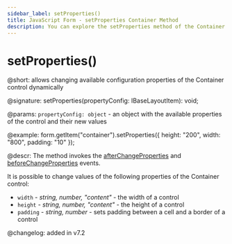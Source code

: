 ```yaml
---
sidebar_label: setProperties()
title: JavaScript Form - setProperties Container Method 
description: You can explore the setProperties method of the Container control of Form in the documentation of the DHTMLX JavaScript UI library. Browse developer guides and API reference, try out code examples and live demos, and download a free 30-day evaluation version of DHTMLX Suite 7.
---
```


# setProperties()

@short: allows changing available configuration properties of the Container control dynamically

@signature: setProperties(propertyConfig: IBaseLayoutItem): void;

@params:
`propertyConfig: object` - an object with the available properties of the control and their new values

@example:
form.getItem("container").setProperties({
    height: "200",
    width: "800",
    padding: "10"
});

@descr:
The method invokes the [afterChangeProperties](form/api/container/container_afterchangeproperties_event.md) and [beforeChangeProperties](form/api/container/container_beforechangeproperties_event.md) events.

It is possible to change values of the following properties of the Container control:

- `width` - *string, number, "content"* - the width of a control
- `height` - *string, number, "content"* - the height of a control
- `padding` - *string, number* - sets padding between a cell and a border of a control
  
@changelog: added in v7.2
